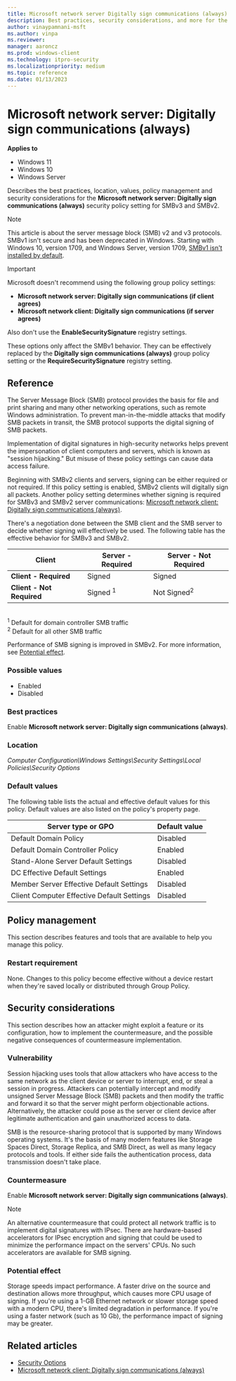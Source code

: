 ```yaml
---
title: Microsoft network server Digitally sign communications (always)
description: Best practices, security considerations, and more for the security policy setting, Microsoft network server Digitally sign communications (always).
author: vinaypamnani-msft
ms.author: vinpa
ms.reviewer:
manager: aaroncz
ms.prod: windows-client
ms.technology: itpro-security
ms.localizationpriority: medium
ms.topic: reference
ms.date: 01/13/2023
---
```


# Microsoft network server: Digitally sign communications (always)

**Applies to**

- Windows 11
- Windows 10
- Windows Server

Describes the best practices, location, values, policy management and security considerations for the **Microsoft network server: Digitally sign communications (always)** security policy setting for SMBv3 and SMBv2.

> [!NOTE]
> This article is about the server message block (SMB) v2 and v3 protocols. SMBv1 isn't secure and has been deprecated in Windows. Starting with Windows 10, version 1709, and Windows Server, version 1709, [SMBv1 isn't installed by default](/windows-server/storage/file-server/troubleshoot/smbv1-not-installed-by-default-in-windows).

> [!IMPORTANT]
> Microsoft doesn't recommend using the following group policy settings:
>
> - **Microsoft network server: Digitally sign communications (if client agrees)**
> - **Microsoft network client: Digitally sign communications (if server agrees)**
>
> Also don't use the **EnableSecuritySignature** registry settings.
>
> These options only affect the SMBv1 behavior. They can be effectively replaced by the **Digitally sign communications (always)** group policy setting or the **RequireSecuritySignature** registry setting.

## Reference

The Server Message Block (SMB) protocol provides the basis for file and print sharing and many other networking operations, such as remote Windows administration. To prevent man-in-the-middle attacks that modify SMB packets in transit, the SMB protocol supports the digital signing of SMB packets.

Implementation of digital signatures in high-security networks helps prevent the impersonation of client computers and servers, which is known as "session hijacking." But misuse of these policy settings can cause data access failure.

Beginning with SMBv2 clients and servers, signing can be either required or not required. If this policy setting is enabled, SMBv2 clients will digitally sign all packets. Another policy setting determines whether signing is required for SMBv3 and SMBv2 server communications: [Microsoft network client: Digitally sign communications (always)](microsoft-network-client-digitally-sign-communications-always.md).

There's a negotiation done between the SMB client and the SMB server to decide whether signing will effectively be used. The following table has the effective behavior for SMBv3 and SMBv2.

| Client |  Server - Required  | Server - Not Required  |
|---------------------------|---------------------|------------------------|
|   **Client - Required**   |       Signed        |         Signed         |
| **Client - Not Required** | Signed <sup>1</sup> | Not Signed<sup>2</sup> |

</br>
<sup>1</sup> Default for domain controller SMB traffic</br>
<sup>2</sup> Default for all other SMB traffic

Performance of SMB signing is improved in SMBv2. For more information, see [Potential effect](#potential-effect).

### Possible values

- Enabled
- Disabled

### Best practices

Enable **Microsoft network server: Digitally sign communications (always)**.

### Location

*Computer Configuration\\Windows Settings\\Security Settings\\Local Policies\\Security Options*

### Default values

The following table lists the actual and effective default values for this policy. Default values are also listed on the policy's property page.

| Server type or GPO | Default value |
| - | - |
| Default Domain Policy| Disabled|
| Default Domain Controller Policy | Enabled|
| Stand-Alone Server Default Settings | Disabled|
| DC Effective Default Settings | Enabled|
| Member Server Effective Default Settings| Disabled|
| Client Computer Effective Default Settings | Disabled|

## Policy management

This section describes features and tools that are available to help you manage this policy.

### Restart requirement

None. Changes to this policy become effective without a device restart when they're saved locally or distributed through Group Policy.

## Security considerations

This section describes how an attacker might exploit a feature or its configuration, how to implement the countermeasure, and the possible negative consequences of countermeasure implementation.

### Vulnerability

Session hijacking uses tools that allow attackers who have access to the same network as the client device or server to interrupt, end, or steal a session in progress. Attackers can potentially intercept and modify unsigned Server Message Block (SMB) packets and then modify the traffic and forward it so that the server might perform objectionable actions. Alternatively, the attacker could pose as the server or client device after legitimate authentication and gain unauthorized access to data.

SMB is the resource-sharing protocol that is supported by many Windows operating systems. It's the basis of many modern features like Storage Spaces Direct, Storage Replica, and SMB Direct, as well as many legacy protocols and tools. If either side fails the authentication process, data transmission doesn't take place.

### Countermeasure

Enable **Microsoft network server: Digitally sign communications (always)**.

> [!NOTE]
> An alternative countermeasure that could protect all network traffic is to implement digital signatures with IPsec. There are hardware-based accelerators for IPsec encryption and signing that could be used to minimize the performance impact on the servers' CPUs. No such accelerators are available for SMB signing.

### Potential effect

Storage speeds impact performance. A faster drive on the source and destination allows more throughput, which causes more CPU usage of signing. If you're using a 1-GB Ethernet network or slower storage speed with a modern CPU, there's limited degradation in performance. If you're using a faster network (such as 10 Gb), the performance impact of signing may be greater.

## Related articles

- [Security Options](security-options.md)
- [Microsoft network client: Digitally sign communications (always)](microsoft-network-client-digitally-sign-communications-always.md)
